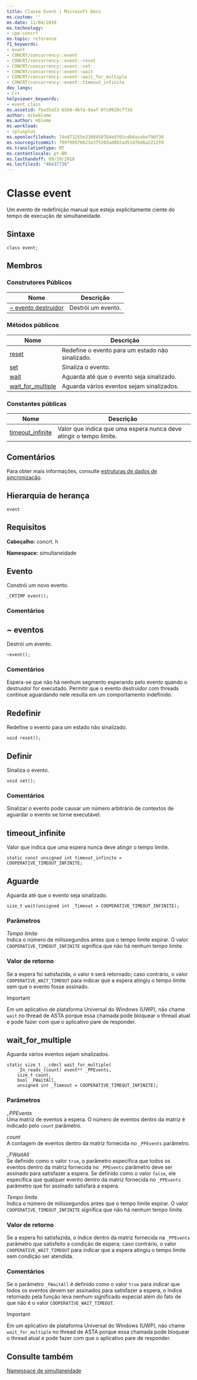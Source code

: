 ```yaml
---
title: Classe Event | Microsoft Docs
ms.custom: ''
ms.date: 11/04/2016
ms.technology:
- cpp-concrt
ms.topic: reference
f1_keywords:
- event
- CONCRT/concurrency::event
- CONCRT/concurrency::event::reset
- CONCRT/concurrency::event::set
- CONCRT/concurrency::event::wait
- CONCRT/concurrency::event::wait_for_multiple
- CONCRT/concurrency::event::timeout_infinite
dev_langs:
- C++
helpviewer_keywords:
- event class
ms.assetid: fba35a53-6568-4bfa-9aaf-07c0928cf73d
author: mikeblome
ms.author: mblome
ms.workload:
- cplusplus
ms.openlocfilehash: 74e871255e3308450764e8f65cdb6acebe79df38
ms.sourcegitcommit: 799f9b976623a375203ad8b2ad5147bd6a2212f0
ms.translationtype: MT
ms.contentlocale: pt-BR
ms.lasthandoff: 09/19/2018
ms.locfileid: "46437736"
---
```

# <a name="event-class"></a>Classe event

Um evento de redefinição manual que esteja explicitamente ciente do tempo de execução de simultaneidade.

## <a name="syntax"></a>Sintaxe

```
class event;
```

## <a name="members"></a>Membros

### <a name="public-constructors"></a>Construtores Públicos

|Nome|Descrição|
|----------|-----------------|
|[~ evento destruidor](#dtor)|Destrói um evento.|

### <a name="public-methods"></a>Métodos públicos

|Nome|Descrição|
|----------|-----------------|
|[reset](#reset)|Redefine o evento para um estado não sinalizado.|
|[set](#set)|Sinaliza o evento.|
|[wait](#wait)|Aguarda até que o evento seja sinalizado.|
|[wait_for_multiple](#wait_for_multiple)|Aguarda vários eventos sejam sinalizados.|

### <a name="public-constants"></a>Constantes públicas

|Nome|Descrição|
|----------|-----------------|
|[timeout_infinite](#timeout_infinite)|Valor que indica que uma espera nunca deve atingir o tempo limite.|

## <a name="remarks"></a>Comentários

Para obter mais informações, consulte [estruturas de dados de sincronização](../../../parallel/concrt/synchronization-data-structures.md).

## <a name="inheritance-hierarchy"></a>Hierarquia de herança

`event`

## <a name="requirements"></a>Requisitos

**Cabeçalho:** concrt. h

**Namespace:** simultaneidade

##  <a name="ctor"></a> Evento

Constrói um novo evento.

```
_CRTIMP event();
```

### <a name="remarks"></a>Comentários

##  <a name="dtor"></a> ~ eventos

Destrói um evento.

```
~event();
```

### <a name="remarks"></a>Comentários

Espera-se que não há nenhum segmento esperando pelo evento quando o destruidor for executado. Permitir que o evento destruidor com threads continue aguardando nele resulta em um comportamento indefinido.

##  <a name="reset"></a> Redefinir

Redefine o evento para um estado não sinalizado.

```
void reset();
```

##  <a name="set"></a> Definir

Sinaliza o evento.

```
void set();
```

### <a name="remarks"></a>Comentários

Sinalizar o evento pode causar um número arbitrário de contextos de aguardar o evento se torne executável.

##  <a name="timeout_infinite"></a> timeout_infinite

Valor que indica que uma espera nunca deve atingir o tempo limite.

```
static const unsigned int timeout_infinite = COOPERATIVE_TIMEOUT_INFINITE;
```

##  <a name="wait"></a> Aguarde

Aguarda até que o evento seja sinalizado.

```
size_t wait(unsigned int _Timeout = COOPERATIVE_TIMEOUT_INFINITE);
```

### <a name="parameters"></a>Parâmetros

*Tempo limite*<br/>
Indica o número de milissegundos antes que o tempo limite expirar. O valor `COOPERATIVE_TIMEOUT_INFINITE` significa que não há nenhum tempo limite.

### <a name="return-value"></a>Valor de retorno

Se a espera foi satisfazida, o valor `0` será retornado; caso contrário, o valor `COOPERATIVE_WAIT_TIMEOUT` para indicar que a espera atingiu o tempo limite sem que o evento fosse assinado.

> [!IMPORTANT]
>  Em um aplicativo de plataforma Universal do Windows (UWP), não chame `wait` no thread de ASTA porque essa chamada pode bloquear o thread atual e pode fazer com que o aplicativo pare de responder.

##  <a name="wait_for_multiple"></a> wait_for_multiple

Aguarda vários eventos sejam sinalizados.

```
static size_t __cdecl wait_for_multiple(
    _In_reads_(count) event** _PPEvents,
    size_t count,
    bool _FWaitAll,
    unsigned int _Timeout = COOPERATIVE_TIMEOUT_INFINITE);
```

### <a name="parameters"></a>Parâmetros

*_PPEvents*<br/>
Uma matriz de eventos a espera. O número de eventos dentro da matriz é indicado pelo `count` parâmetro.

*count*<br/>
A contagem de eventos dentro da matriz fornecida no `_PPEvents` parâmetro.

*_FWaitAll*<br/>
Se definido como o valor `true`, o parâmetro especifica que todos os eventos dentro da matriz fornecida no `_PPEvents` parâmetro deve ser assinado para satisfazer a espera. Se definido como o valor `false`, ele especifica que qualquer evento dentro da matriz fornecida no `_PPEvents` parâmetro que for assinado satisfará a espera.

*Tempo limite*<br/>
Indica o número de milissegundos antes que o tempo limite expirar. O valor `COOPERATIVE_TIMEOUT_INFINITE` significa que não há nenhum tempo limite.

### <a name="return-value"></a>Valor de retorno

Se a espera foi satisfazida, o índice dentro da matriz fornecida na `_PPEvents` parâmetro que satisfeito a condição de espera; caso contrário, o valor `COOPERATIVE_WAIT_TIMEOUT` para indicar que a espera atingiu o tempo limite sem condição ser atendida.

### <a name="remarks"></a>Comentários

Se o parâmetro `_FWaitAll` é definido como o valor `true` para indicar que todos os eventos devem ser assinados para satisfazer a espera, o índice retornado pela função leva nenhum significado especial além do fato de que não é o valor `COOPERATIVE_WAIT_TIMEOUT`.

> [!IMPORTANT]
>  Em um aplicativo de plataforma Universal do Windows (UWP), não chame `wait_for_multiple` no thread de ASTA porque essa chamada pode bloquear o thread atual e pode fazer com que o aplicativo pare de responder.

## <a name="see-also"></a>Consulte também

[Namespace de simultaneidade](concurrency-namespace.md)
